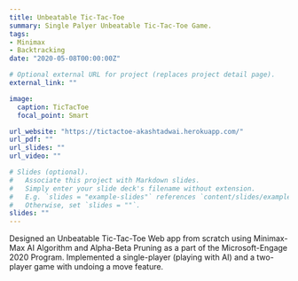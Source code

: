 ```yaml
---
title: Unbeatable Tic-Tac-Toe
summary: Single Palyer Unbeatable Tic-Tac-Toe Game.
tags:
- Minimax 
- Backtracking
date: "2020-05-08T00:00:00Z"

# Optional external URL for project (replaces project detail page).
external_link: ""

image:
  caption: TicTacToe      
  focal_point: Smart

url_website: "https://tictactoe-akashtadwai.herokuapp.com/"
url_pdf: ""
url_slides: ""
url_video: ""

# Slides (optional).
#   Associate this project with Markdown slides.
#   Simply enter your slide deck's filename without extension.
#   E.g. `slides = "example-slides"` references `content/slides/example-slides.md`.
#   Otherwise, set `slides = ""`.
slides: ""
---
```

Designed an Unbeatable Tic-Tac-Toe Web app from scratch using Minimax-Max AI Algorithm and Alpha-Beta Pruning as a part of the Microsoft-Engage 2020 Program. Implemented a single-player (playing with AI) and a two-player game with undoing a move feature.
